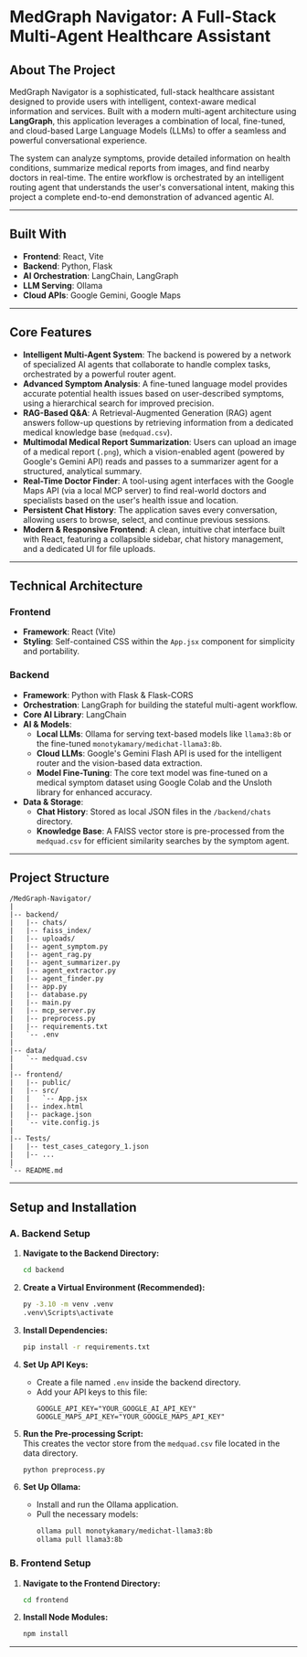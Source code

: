 # MedGraph Navigator: A Full-Stack Multi-Agent Healthcare Assistant

## About The Project

MedGraph Navigator is a sophisticated, full-stack healthcare assistant designed to provide users with intelligent, context-aware medical information and services. Built with a modern multi-agent architecture using **LangGraph**, this application leverages a combination of local, fine-tuned, and cloud-based Large Language Models (LLMs) to offer a seamless and powerful conversational experience.

The system can analyze symptoms, provide detailed information on health conditions, summarize medical reports from images, and find nearby doctors in real-time. The entire workflow is orchestrated by an intelligent routing agent that understands the user's conversational intent, making this project a complete end-to-end demonstration of advanced agentic AI.



---

## Built With

- **Frontend**: React, Vite
- **Backend**: Python, Flask
- **AI Orchestration**: LangChain, LangGraph
- **LLM Serving**: Ollama
- **Cloud APIs**: Google Gemini, Google Maps

---

## Core Features

- **Intelligent Multi-Agent System**: The backend is powered by a network of specialized AI agents that collaborate to handle complex tasks, orchestrated by a powerful router agent.
- **Advanced Symptom Analysis**: A fine-tuned language model provides accurate potential health issues based on user-described symptoms, using a hierarchical search for improved precision.
- **RAG-Based Q&A**: A Retrieval-Augmented Generation (RAG) agent answers follow-up questions by retrieving information from a dedicated medical knowledge base (`medquad.csv`).
- **Multimodal Medical Report Summarization**: Users can upload an image of a medical report (`.png`), which a vision-enabled agent (powered by Google's Gemini API) reads and passes to a summarizer agent for a structured, analytical summary.
- **Real-Time Doctor Finder**: A tool-using agent interfaces with the Google Maps API (via a local MCP server) to find real-world doctors and specialists based on the user's health issue and location.
- **Persistent Chat History**: The application saves every conversation, allowing users to browse, select, and continue previous sessions.
- **Modern & Responsive Frontend**: A clean, intuitive chat interface built with React, featuring a collapsible sidebar, chat history management, and a dedicated UI for file uploads.

---

## Technical Architecture

### Frontend

- **Framework**: React (Vite)
- **Styling**: Self-contained CSS within the `App.jsx` component for simplicity and portability.

### Backend

- **Framework**: Python with Flask & Flask-CORS
- **Orchestration**: LangGraph for building the stateful multi-agent workflow.
- **Core AI Library**: LangChain
- **AI & Models**:
    - **Local LLMs**: Ollama for serving text-based models like `llama3:8b` or the fine-tuned `monotykamary/medichat-llama3:8b`.
    - **Cloud LLMs**: Google's Gemini Flash API is used for the intelligent router and the vision-based data extraction.
    - **Model Fine-Tuning**: The core text model was fine-tuned on a medical symptom dataset using Google Colab and the Unsloth library for enhanced accuracy.
- **Data & Storage**:
    - **Chat History**: Stored as local JSON files in the `/backend/chats` directory.
    - **Knowledge Base**: A FAISS vector store is pre-processed from the `medquad.csv` for efficient similarity searches by the symptom agent.

---

## Project Structure

```
/MedGraph-Navigator/
|
|-- backend/
|   |-- chats/
|   |-- faiss_index/
|   |-- uploads/
|   |-- agent_symptom.py
|   |-- agent_rag.py
|   |-- agent_summarizer.py
|   |-- agent_extractor.py
|   |-- agent_finder.py
|   |-- app.py
|   |-- database.py
|   |-- main.py
|   |-- mcp_server.py
|   |-- preprocess.py
|   |-- requirements.txt
|   `-- .env
|
|-- data/
|   `-- medquad.csv
|
|-- frontend/
|   |-- public/
|   |-- src/
|   |   `-- App.jsx
|   |-- index.html
|   |-- package.json
|   `-- vite.config.js
|
|-- Tests/
|   |-- test_cases_category_1.json
|   |-- ...
|
`-- README.md
```

---

## Setup and Installation

### A. Backend Setup

1. **Navigate to the Backend Directory:**
    ```bash
    cd backend
    ```

2. **Create a Virtual Environment (Recommended):**
    ```bash
    py -3.10 -m venv .venv
    .venv\Scripts\activate
    ```

3. **Install Dependencies:**
    ```bash
    pip install -r requirements.txt
    ```

4. **Set Up API Keys:**
    - Create a file named `.env` inside the backend directory.
    - Add your API keys to this file:
        ```env
        GOOGLE_API_KEY="YOUR_GOOGLE_AI_API_KEY"
        GOOGLE_MAPS_API_KEY="YOUR_GOOGLE_MAPS_API_KEY"
        ```

5. **Run the Pre-processing Script:**  
   This creates the vector store from the `medquad.csv` file located in the data directory.
    ```bash
    python preprocess.py
    ```

6. **Set Up Ollama:**
    - Install and run the Ollama application.
    - Pull the necessary models:
        ```bash
        ollama pull monotykamary/medichat-llama3:8b
        ollama pull llama3:8b
        ```

### B. Frontend Setup

1. **Navigate to the Frontend Directory:**
    ```bash
    cd frontend
    ```

2. **Install Node Modules:**
    ```bash
    npm install
    ```

---

